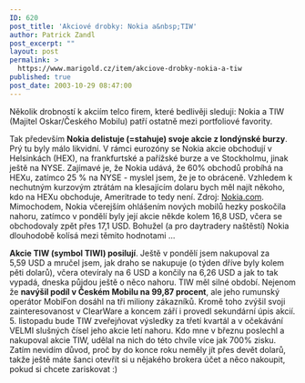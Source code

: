 ```yaml
---
ID: 620
post_title: 'Akciové drobky: Nokia a&nbsp;TIW'
author: Patrick Zandl
post_excerpt: ""
layout: post
permalink: >
  https://www.marigold.cz/item/akciove-drobky-nokia-a-tiw
published: true
post_date: 2003-10-29 08:47:00
---
```

<P>Několik drobností k akciím telco firem, které bedlivěji sleduji: Nokia a TIW (Majitel Oskar/Českého Mobilu) patří ostatně mezi portfoliové favority. </P>
<P>Tak především <STRONG>Nokia delistuje (=stahuje)&#160;svoje akcie z londýnské burzy</STRONG>. Prý tu byly málo likvidní. V rámci eurozóny se Nokia akcie obchodují v Helsinkách (HEX), na frankfurtské a pařížské burze a ve Stockholmu, jinak ještě na NYSE. Zajímavé je, že Nokia udává, že 60% obchodů probíhá na HEXu, zatímco 25 % na NYSE - myslel jsem, že je to obráceně. Vzhledem k nechutným kurzovým ztrátám na klesajícím dolaru bych měl najít někoho, kdo na HEXu obchoduje, Ameritrade to tedy není. Zdroj: <A href="http://press.nokia.com/PR/200310/922479_5.html" target=_blank>Nokia.com</A>. Mimochodem, Nokia včerejším ohlášením nových mobilů hezky poskočila nahoru, zatímco v pondělí byly její akcie někde kolem 16,8 USD, včera se obchodovaly zpět přes 17,1 USD. Bohužel (a pro daytradery naštěstí) Nokia dlouhodobě kolísá mezi těmito hodnotami ...</P>
<P><STRONG>Akcie TIW (symbol TIWI) posilují</STRONG>. Ještě v pondělí jsem nakupoval za 5,59&#160;USD a mručel jsem, jak draho se nakupuje (o týden dříve byly kolem pěti dolarů), včera otevíraly na 6 USD a končily na 6,26 USD a jak to tak vypadá, dneska půjdou ještě o něco nahoru. TIW měl silné období. Nejenom že <STRONG>navýšil podíl v Českém Mobilu na 99,87 procent</STRONG>, ale jeho rumunský operátor MobiFon dosáhl na tři miliony zákazníků. Kromě toho zvýšil svoji zainteresovanost v ClearWare a koncem září i provedl sekundární úpis akcií. 5. listopadu bude TIW zveřejňovat výsledky za třetí kvartál a v očekávání VELMI slušných čísel jeho akcie letí nahoru. Kdo mne v březnu poslechl a nakupoval akcie TIW, udělal na nich do této chvíle více jak 700% zisku. Zatím nevidím důvod, proč by do konce roku neměly jít přes devět dolarů, takže ještě máte šanci otevřít si u nějakého brokera účet a něco nakoupit, pokud si chcete zariskovat :)</P>
